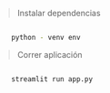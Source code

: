 > Instalar dependencias
```bash 

    python - venv env

```

> Correr aplicación
```bash 

    streamlit run app.py

```